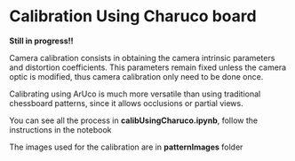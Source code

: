 # Calibration Using Charuco board
**Still in progress!!** 

Camera calibration consists in obtaining the camera intrinsic parameters and distortion coefficients. This parameters remain fixed unless the camera optic is modified, thus camera calibration only need to be done once.

Calibrating using ArUco is much more versatile than using traditional chessboard patterns, since it allows occlusions or partial views.

You can see all the process in **calibUsingCharuco.ipynb**, follow the instructions in the notebook

The images used for the calibration are in **patternImages** folder 
